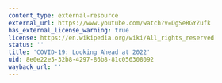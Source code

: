 ```yaml
---
content_type: external-resource
external_url: https://www.youtube.com/watch?v=DgSeRGYZufk
has_external_license_warning: true
license: https://en.wikipedia.org/wiki/All_rights_reserved
status: ''
title: 'COVID-19: Looking Ahead at 2022'
uid: 8e0e22e5-32b8-4297-86b8-81c056308092
wayback_url: ''
---
```

